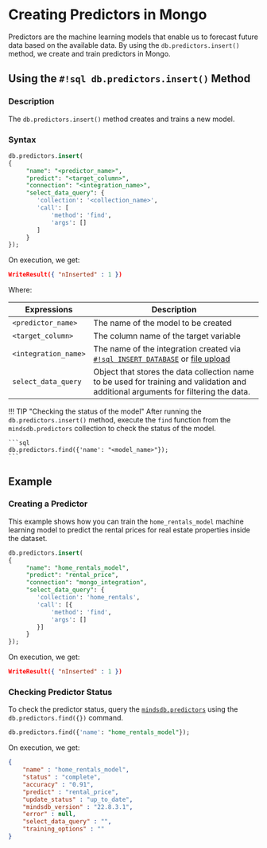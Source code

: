 # Creating Predictors in Mongo

Predictors are the machine learning models that enable us to forecast future data based on the available data. By using the `db.predictors.insert()` method, we create and train predictors in Mongo.

## Using the `#!sql db.predictors.insert()` Method

### Description

The `db.predictors.insert()` method creates and trains a new model.

### Syntax

```sql
db.predictors.insert(
{
     "name": "<predictor_name>",
     "predict": "<target_column>",
     "connection": "<integration_name>",
     "select_data_query": {
        'collection': '<collection_name>',
        'call': [
            'method': 'find',
            'args': []
        ] 
     } 
});
```

On execution, we get:

```json
WriteResult({ "nInserted" : 1 })
```

Where:

| Expressions                                     | Description                                                                                                                           |
| ----------------------------------------------- | ------------------------------------------------------------------------------------------------------------------------------------- |
| `<predictor_name>`                              | The name of the model to be created                                                                                                   |
| `<target_column>`                               | The column name of the target variable                                                                                                |
| `<integration_name>`                            | The name of the integration created via [`#!sql INSERT DATABASE`](/mongo/database/) or [file upload](/sql/api/select_files/)          |
| `select_data_query`                             | Object that stores the data collection name to be used for training and validation and additional arguments for filtering the data.   |

!!! TIP "Checking the status of the model"
    After running the `db.predictors.insert()` method, execute the `find` function from the `mindsdb.predictors` collection to check the status of the model.

    ```sql
    db.predictors.find({'name': "<model_name>"});
    ```

## Example

### Creating a Predictor

This example shows how you can train the `home_rentals_model` machine learning model to predict the rental prices for real estate properties inside the dataset.

```sql
db.predictors.insert(
{
     "name": "home_rentals_model",
     "predict": "rental_price",
     "connection": "mongo_integration",
     "select_data_query": {
        'collection': 'home_rentals',
        'call': [{
            'method': 'find',
            'args': []
        }] 
     } 
});
```

On execution, we get:

```json
WriteResult({ "nInserted" : 1 })
```

### Checking Predictor Status

To check the predictor status, query the [`mindsdb.predictors`](/mongo/collection-structure/#the-predictors-collection) using the `db.predictors.find({})` command.

```sql
db.predictors.find({'name': "home_rentals_model"});
```

On execution, we get:
 
```json
{ 
    "name" : "home_rentals_model", 
    "status" : "complete", 
    "accuracy" : "0.91", 
    "predict" : "rental_price", 
    "update_status" : "up_to_date", 
    "mindsdb_version" : "22.8.3.1", 
    "error" : null,
    "select_data_query" : "", 
    "training_options" : ""
}
```
